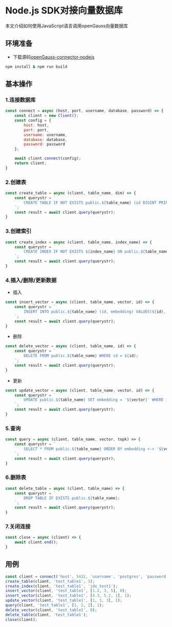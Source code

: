 # Node.js SDK对接向量数据库
本文介绍如何使用JavaScript语言调用openGauss向量数据库

## 环境准备
 - 下载源码[openGauss-connector-nodejs](https://gitcode.com/opengauss/openGauss-connector-nodejs)
```bash
npm install & npm run build
```

## 基本操作
### 1.连接数据库
```javascript
const connect = async (host, port, username, database, password) => {
    const client = new Client();
    const config = {
        host: host,
        port: port,
        username: username,
        database: database,
        password: password
    };

    await client.connect(config);
    return client;
}
```
### 2.创建表
```javascript
const create_table = async (client, table_name, dim) => {
    const querystr = `
        CREATE TABLE IF NOT EXISTS public.${table_name} (id BIGINT PRIMARY KEY, embedding vector(${dim}));
    `;
    const result = await client.query(querystr);
}
```

### 3.创建索引
```javascript
const create_index = async (client, table_name, index_name) => {
    const querystr = `
        CREATE INDEX IF NOT EXISTS ${index_name} ON public.${table_name} USING hnsw (embedding vector_l2_ops);
    `;
    const result = await client.query(querystr);
}
```

### 4.插入/删除/更新数据
- 插入
```javascript
const insert_vector = async (client, table_name, vector, id) => {
    const querystr = `
        INSERT INTO public.${table_name} (id, embedding) VALUES(${id}, '${vector}');
    `;
    const result = await client.query(querystr);
}
```

- 删除
```javascript
const delete_vector = async (client, table_name, id) => {
    const querystr = `
        DELETE FROM public.${table_name} WHERE id = ${id};
    `;
    const result = await client.query(querystr);
}
```

- 更新
```javascript
const update_vector = async (client, table_name, vector, id) => {
    const querystr = `
        UPDATE public.${table_name} SET embedding = '${vector}' WHERE id = ${id};
    `;
    const result = await client.query(querystr);
}
```

### 5.查询
```javascript
const query = async (client, table_name, vector, topk) => {
    const querystr = `
        SELECT * FROM public.${table_name} ORDER BY embedding <-> '${vector}'::vector LIMIT ${topk}::int;
    `;
    const result = await client.query(querystr);
}
```

### 6.删除表
```javascript
const delete_table = async (client, table_name) => {
    const querystr = `
        DROP TABLE IF EXISTS public.${table_name};
    `;
    const result = await client.query(querystr);
}
```

### 7.关闭连接
```javascript
const close = async (client) => {
    await client.end();
}
```

## 用例
```javascript
const client = connect('host', 5432, 'username', 'postgres', 'password');
create_table(client, 'test_table1', 3);
create_index(client, 'test_table1', 'idx_test1');
insert_vector(client, 'test_table1', [1.2, 3, 5], 0);
insert_vector(client, 'test_table1', [4.3, 5.2, 1], 1);
update_vector(client, 'test_table1', [1, 3, 3], 1);
query(client, 'test_table1', [1, 2, 2], 1);
delete_vector(client, 'test_table1', 0);
delete_table(client, 'test_table1');
close(client);
```
